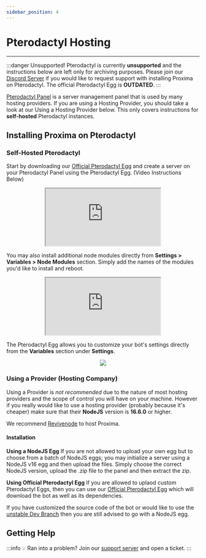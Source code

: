 ```yaml
---
sidebar_position: 4
---
```


# Pterodactyl Hosting

---

:::danger Unsupported!
Pterodactyl is currently **unsupported** and the instructions below are left only for archiving purposes. Please join our [Discord Server](/discord) if you would like to request support with installing Proxima on Pterodactyl. The official Pterodactyl Egg is **OUTDATED**.
:::

[Pterodactyl Panel](https://pterodactyl.io/) is a server management panel that is used by many hosting providers.
If you are using a Hosting Provider, you should take a look at our Using a Hosting Provider below. This only covers instructions for **self-hosted** Pterodactyl instances.

## Installing Proxima on Pterodactyl

### Self-Hosted Pterodactyl

Start by downloading our [Official Pterodactyl Egg](/) and create a server on your Pterodactyl Panel using the Pterodactyl Egg. (Video Instructions Below)

<figure  class="mdx-video" markdown>
  <div align="center" class="mdx-video__inner">
    <iframe src="https://i.zorino.in/ZLXmsedge_Q4FbuWKa1a.mp4" allowfullscreen></iframe>
  </div>
</figure>

You may also install additional node modules directly from **Settings > Variables > Node Modules** section. Simply add the names of the modules you'd like to install and reboot.

<figure  class="mdx-video" markdown>
  <div align="center" class="mdx-video__inner">
    <iframe src="https://i.zorino.in/ESJmsedge_uhfR8DiFF6.mp4" allowfullscreen></iframe>
  </div>
</figure>

The Pterodactyl Egg allows you to customize your bot's settings directly from the **Variables** section under **Settings**.

<figure>
  <div align="center">
    <img src="https://i.zorino.in/KGTmsedge_g5opAI43OX.png"></img>
  </div>
</figure>

### Using a Provider (Hosting Company)

Using a Provider is _not recommended_ due to the nature of most hosting providers and the scope of control you will have on your machine. However if you really would like to use a hosting provider (probably because it's cheaper) make sure that their **NodeJS** version is **16.6.0** or higher.

We recommend [Revivenode](https://revivenode.com/discord.html) to host Proxima.

#### Installation

**Using a NodeJS Egg**
If you are not allowed to upload your own egg but to choose from a batch of NodeJS eggs; you may initialize a server using a NodeJS v16 egg and then upload the files. Simply choose the correct NodeJS version, upload the .zip file to the panel and then extract the zip.

**Using Official Pterodactyl Egg**
If you are allowed to uplaod custom Pterodactyl Eggs, then you can use our [Official Pterodactyl Egg](/) which will download the bot as well as its dependencies.

If you have customized the source code of the bot or would like to use the [unstable Dev Branch](/) then you are still advised to go with a NodeJS egg.

## Getting Help

:::info 💡 Ran into a problem?
Join our [support server](https://neushore.dev/discord) and open a ticket.
:::

